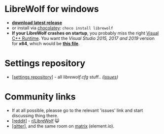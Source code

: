 # LibreWolf for windows

* **[download latest release](https://gitlab.com/librewolf-community/browser/windows/-/releases)**
* or install via [chocolatey](https://community.chocolatey.org/packages/librewolf): `choco install librewolf`
* **If your LibreWolf crashes on startup**, you probably miss the right [Visual C++ Runtime](https://support.microsoft.com/en-us/topic/the-latest-supported-visual-c-downloads-2647da03-1eea-4433-9aff-95f26a218cc0). You want the _Visual Studio 2015, 2017 and 2019_ version for **x64**, which would be **[this file](https://aka.ms/vs/16/release/vc_redist.x64.exe)**.

# Settings repository

* [[settings repository](https://gitlab.com/librewolf-community/settings)] - all _librewolf.cfg_ stuff.. _([issues](https://gitlab.com/librewolf-community/settings/-/issues))_

# Community links

* If at all possible, pleasse go to the relevant 'issues' link and start discussing thing there.
* [[reddit](https://www.reddit.com/r/LibreWolf/)] - [r/LibreWolf](https://www.reddit.com/r/LibreWolf/) 😺
* [[gitter](https://gitter.im/librewolf-community/librewolf)], and the same room on [matrix](https://app.element.io/#/room/#librewolf-community_librewolf:gitter.im) (element.io).
